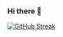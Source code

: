 ### Hi there 👋
 [![GitHub Streak](https://github-readme-streak-stats.herokuapp.com?user=maxulyanov&theme=tokyonight_duo&date_format=j%20M%5B%20Y%5D)]([https://git.io/streak-stats](https://github.com/mdwitr0))
